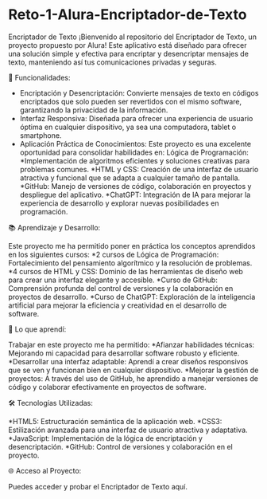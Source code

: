 # Reto-1-Alura-Encriptador-de-Texto

Encriptador de Texto
¡Bienvenido al repositorio del Encriptador de Texto, un proyecto propuesto por Alura! Este aplicativo está diseñado para ofrecer una solución simple y efectiva para encriptar y desencriptar mensajes de texto, manteniendo así tus comunicaciones privadas y seguras.

🚀 Funcionalidades:

* Encriptación y Desencriptación: Convierte mensajes de texto en códigos encriptados que solo pueden ser revertidos con el mismo software, garantizando la privacidad de la información.
* Interfaz Responsiva: Diseñada para ofrecer una experiencia de usuario óptima en cualquier dispositivo, ya sea una computadora, tablet o smartphone.
* Aplicación Práctica de Conocimientos: Este proyecto es una excelente oportunidad para consolidar habilidades en:
Lógica de Programación:
    *Implementación de algoritmos eficientes y soluciones creativas para problemas comunes.
    *HTML y CSS: Creación de una interfaz de usuario atractiva y funcional que se adapta a cualquier tamaño de pantalla.
    *GitHub: Manejo de versiones de código, colaboración en proyectos y despliegue del aplicativo.
    *ChatGPT: Integración de IA para mejorar la experiencia de desarrollo y explorar nuevas posibilidades en programación.

📚 Aprendizaje y Desarrollo:

Este proyecto me ha permitido poner en práctica los conceptos aprendidos en los siguientes cursos:
 *2 cursos de Lógica de Programación: Fortalecimiento del pensamiento algorítmico y la resolución de problemas.
 *4 cursos de HTML y CSS: Dominio de las herramientas de diseño web para crear una interfaz elegante y accesible.
 *Curso de GitHub: Comprensión profunda del control de versiones y la colaboración en proyectos de desarrollo.
 *Curso de ChatGPT: Exploración de la inteligencia artificial para mejorar la eficiencia y creatividad en el desarrollo de software.

🌟 Lo que aprendí:

Trabajar en este proyecto me ha permitido:
 *Afianzar habilidades técnicas: Mejorando mi capacidad para desarrollar software robusto y eficiente.
 *Desarrollar una interfaz adaptable: Aprendí a crear diseños responsivos que se ven y funcionan bien en cualquier dispositivo.
 *Mejorar la gestión de proyectos: A través del uso de GitHub, he aprendido a manejar versiones de código y colaborar efectivamente en 
 proyectos de software.

🛠️ Tecnologías Utilizadas:

 *HTML5: Estructuración semántica de la aplicación web.
 *CSS3: Estilización avanzada para una interfaz de usuario atractiva y adaptativa.
 *JavaScript: Implementación de la lógica de encriptación y desencriptación.
 *GitHub: Control de versiones y colaboración en el proyecto.

🌐 Acceso al Proyecto:

Puedes acceder y probar el Encriptador de Texto aquí.
